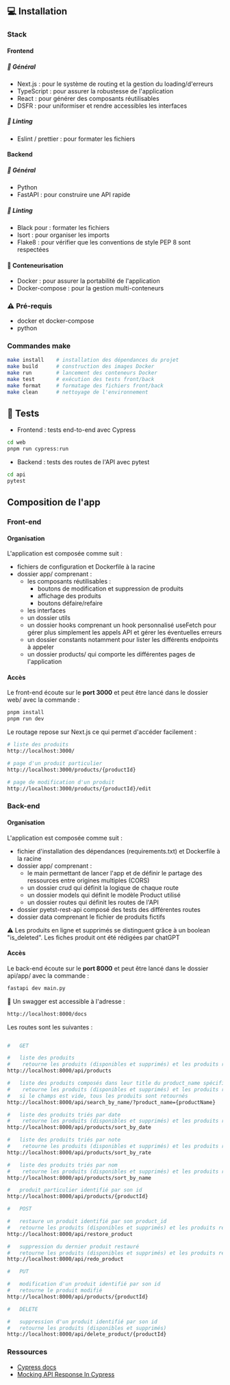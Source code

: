 <!-- Parler des fonctionnalités -->
## 💻 Installation

### Stack

#### Frontend

##### 🧰 Général
- Next.js : pour le système de routing et la gestion du loading/d'erreurs
- TypeScript : pour assurer la robustesse de l'application
- React : pour générer des composants réutilisables
- DSFR : pour uniformiser et rendre accessibles les interfaces

##### 💅 Linting
- Eslint / prettier : pour formater les fichiers

#### Backend

##### 🧰 Général
- Python
- FastAPI : pour construire une API rapide

##### 💅 Linting
- Black pour : formater les fichiers
- Isort : pour organiser les imports
- Flake8 : pour vérifier que les conventions de style PEP 8 sont respectées

#### 🐋 Conteneurisation

- Docker : pour assurer la portabilité de l'application
- Docker-compose : pour la gestion multi-conteneurs

### ⚠️ Pré-requis
- docker et docker-compose
- python

### Commandes make

```bash
make install    # installation des dépendances du projet
make build      # construction des images Docker
make run        # lancement des conteneurs Docker
make test       # exécution des tests front/back
make format     # formatage des fichiers front/back
make clean      # nettoyage de l'environnement
```

## 🧪 Tests

- Frontend : tests end-to-end avec Cypress

```bash
cd web
pnpm run cypress:run
```

- Backend : tests des routes de l'API avec pytest

```bash
cd api
pytest
```

## Composition de l'app

### Front-end

#### Organisation

L'application est composée comme suit :
- fichiers de configuration et Dockerfile à la racine
- dossier app/ comprenant :
    - les composants réutilisables : 
        - boutons de modification et suppression de produits
        - affichage des produits
        - boutons défaire/refaire
    - les interfaces
    - un dossier utils
    - un dossier hooks comprenant un hook personnalisé useFetch pour gérer plus simplement les appels API et gérer les éventuelles erreurs
    - un dossier constants notamment pour lister les différents endpoints à appeler
    - un dossier products/ qui comporte les différentes pages de l'application

#### Accès

Le front-end écoute sur le __port 3000__ et peut être lancé dans le dossier web/ avec la commande :

```bash
pnpm install
pnpm run dev
```

Le routage repose sur Next.js ce qui permet d'accéder facilement :

```bash
# liste des produits
http://localhost:3000/

# page d'un produit particulier
http://localhost:3000/products/{productId}

# page de modification d'un produit
http://localhost:3000/products/{productId}/edit
```

### Back-end

#### Organisation

L'application est composée comme suit :
- fichier d'installation des dépendances (requirements.txt) et Dockerfile à la racine
- dossier app/ comprenant :
    - le main permettant de lancer l'app et de définir le partage des ressources entre origines multiples (CORS)
    - un dossier crud qui définit la logique de chaque route
    - un dossier models qui définit le modèle Product utilisé
    - un dossier routes qui définit les routes de l'API
- dossier pyetst-rest-api composé des tests des différentes routes
- dossier data comprenant le fichier de produits fictifs

⚠️ Les produits en ligne et supprimés se distinguent grâce à un boolean "is_deleted". Les fiches produit ont été rédigées par chatGPT

#### Accès

Le back-end écoute sur le __port 8000__ et peut être lancé dans le dossier api/app/ avec la commande :

```bash
fastapi dev main.py
```

📄 Un swagger est accessible à l'adresse :
```bash
http://localhost:8000/docs
```

Les routes sont les suivantes :

```bash

#   GET

#   liste des produits
#    retourne les produits (disponibles et supprimés) et les produits restaurés
http://localhost:8000/api/products

#   liste des produits composés dans leur title du product_name spécifié
#    retourne les produits (disponibles et supprimés) et les produits restaurés
#   si le champs est vide, tous les produits sont retournés
http://localhost:8000/api/search_by_name/?product_name={productName}

#   liste des produits triés par date
#    retourne les produits (disponibles et supprimés) et les produits restaurés
http://localhost:8000/api/products/sort_by_date

#   liste des produits triés par note
#    retourne les produits (disponibles et supprimés) et les produits restaurés
http://localhost:8000/api/products/sort_by_rate

#   liste des produits triés par nom
#    retourne les produits (disponibles et supprimés) et les produits restaurés
http://localhost:8000/api/products/sort_by_name

#   produit particulier identifié par son id
http://localhost:8000/api/products/{productId}

#   POST

#   restaure un produit identifié par son product_id
#   retourne les produits (disponibles et supprimés) et les produits restaurés
http://localhost:8000/api/restore_product

#   suppression du dernier produit restauré
#   retourne les produits (disponibles et supprimés) et les produits restaurés
http://localhost:8000/api/redo_product

#   PUT

#   modification d'un produit identifié par son id
#   retourne le produit modifié
http://localhost:8000/api/products/{productId}

#   DELETE

#   suppression d'un produit identifié par son id
#   retourne les produits (disponibles et supprimés)
http://localhost:8000/api/delete_product/{productId}
```

### Ressources

- [Cypress docs](https://docs.cypress.io/guides/end-to-end-testing/writing-your-first-end-to-end-test)
- [Mocking API Response In Cypress](https://kailash-pathak.medium.com/mocking-api-response-in-cypress-a73dea514cfd)
